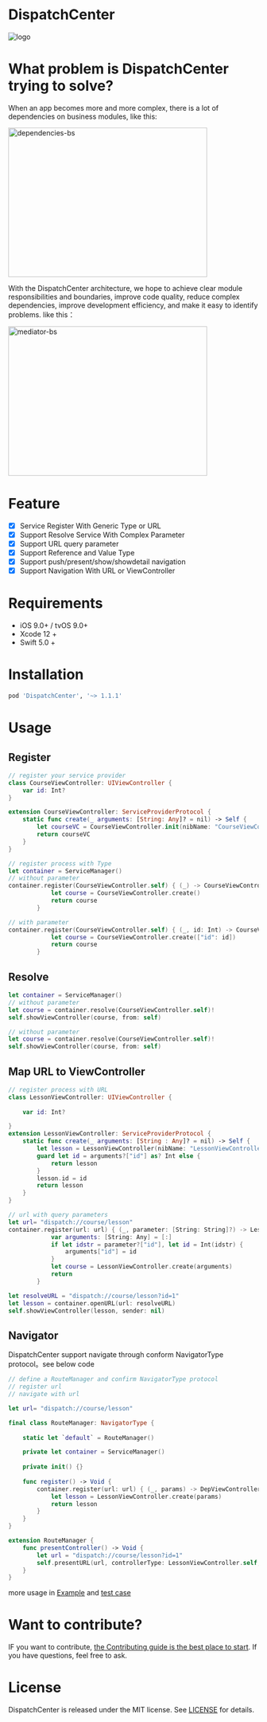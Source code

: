 # DispatchCenter

![logo](https://raw.githubusercontent.com/OnePieceLv/DispatchCenter/main/images/cover.png)

# What problem is DispatchCenter trying to solve?

When an app becomes more and more complex, there is a lot of dependencies on business modules, like this:

<img src="https://raw.githubusercontent.com/OnePieceLv/DispatchCenter/main/images/readme/dependencies-bs.svg" alt="dependencies-bs" width="400" height="300">

With the DispatchCenter architecture, we hope to achieve clear module responsibilities and boundaries, improve code quality, reduce complex dependencies, improve development efficiency, and make it easy to identify problems. like this：

<img src="https://raw.githubusercontent.com/OnePieceLv/DispatchCenter/main/images/readme/mediator-bs.svg" alt="mediator-bs" width="400" height="300">

# Feature

- [x]  Service Register With Generic Type or URL
- [x]  Support Resolve Service With Complex Parameter
- [x]  Support URL query parameter
- [x]  Support Reference and Value Type
- [x]  Support push/present/show/showdetail navigation
- [x]  Support Navigation With URL or ViewController

# Requirements

- iOS 9.0+ / tvOS  9.0+
- Xcode 12 +
- Swift 5.0 +

# Installation

```ruby
pod 'DispatchCenter', '~> 1.1.1'
```

# Usage

## Register

```swift
// register your service provider
class CourseViewController: UIViewController {
	var id: Int?
}

extension CourseViewController: ServiceProviderProtocol {
	static func create(_ arguments: [String: Any]? = nil) -> Self {
		let courseVC = CourseViewController.init(nibName: "CourseViewController", bundle: nil) as! Self
		return courseVC
	}
}

// register process with Type
let container = ServiceManager()
// without parameter
container.register(CourseViewController.self) { (_) -> CourseViewController in
            let course = CourseViewController.create()
            return course
        }

// with parameter
container.register(CourseViewController.self) { (_, id: Int) -> CourseViewController in
            let course = CourseViewController.create(["id": id])
            return course
        }

```

## Resolve

```swift
let container = ServiceManager()
// without parameter
let course = container.resolve(CourseViewController.self)!
self.showViewController(course, from: self)

// without parameter
let course = container.resolve(CourseViewController.self)!
self.showViewController(course, from: self)
```

## Map URL to ViewController

```swift
// register process with URL
class LessonViewController: UIViewController {
    
    var id: Int?

}
extension LessonViewController: ServiceProviderProtocol {
    static func create(_ arguments: [String : Any]? = nil) -> Self {
        let lesson = LessonViewController(nibName: "LessonViewController", bundle: nil) as! Self
        guard let id = arguments?["id"] as? Int else {
            return lesson
        }
        lesson.id = id
        return lesson
    }
}

// url with query parameters
let url= "dispatch://course/lesson"
container.register(url: url) { (_, parameter: [String: String]?) -> LessonViewController in
            var arguments: [String: Any] = [:]
            if let idstr = parameter?["id"], let id = Int(idstr) {
                arguments["id"] = id
            }
            let course = LessonViewController.create(arguments)
            return 
        }

let resolveURL = "dispatch://course/lesson?id=1"
let lesson = container.openURL(url: resolveURL)
self.showViewController(lesson, sender: nil)
```

## Navigator

DispatchCenter support navigate through conform NavigatorType protocol。see below code

```swift
// define a RouteManager and confirm NavigatorType protocol
// register url
// navigate with url

let url= "dispatch://course/lesson"

final class RouteManager: NavigatorType {
    
    static let `default` = RouteManager()

    private let container = ServiceManager()
    
    private init() {}
    
    func register() -> Void {
        container.register(url: url) { (_, params) -> DepViewController in
            let lesson = LessonViewController.create(params)
            return lesson
        }
    }
}

extension RouteManager {
    func presentController() -> Void {
        let url = "dispatch://course/lesson?id=1"
        self.presentURL(url, controllerType: LessonViewController.self, container: container, animated: true)
    }
}

```

more usage in [Example](https://github.com/OnePieceLv/DispatchCenter/tree/main/Example/DispatchCenter-iOSDemo) and [test case](https://github.com/OnePieceLv/DispatchCenter/tree/main/DispatchCenterTests)

# Want to contribute?

IF you want to contribute, [the Contributing guide is the best place to start](https://github.com/OnePieceLv/DispatchCenter/blob/main/CONTRIBUTING.md). If you have questions, feel free to ask.

# License

DispatchCenter is released under the MIT license. See [LICENSE](https://github.com/OnePieceLv/DispatchCenter/blob/main/LICENSE) for details.
